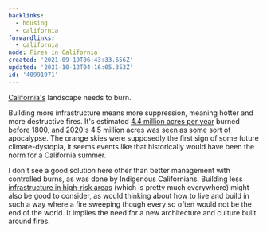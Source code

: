 ```yaml
---
backlinks:
  - housing
  - california
forwardlinks:
  - california
node: Fires in California
created: '2021-09-19T06:43:33.656Z'
updated: '2021-10-12T04:16:05.353Z'
id: '40991971'
---
```

[California's](california.md) landscape needs to burn. 

Building more infrastructure means more suppression, meaning hotter and more destructive fires. It's estimated [4.4 million acres per year](https://www.sciencedirect.com/science/article/pii/S0378112707004379) burned before 1800, and 2020's 4.5 million acres was seen as some sort of apocalypse. The orange skies were supposedly the first sign of some future climate-dystopia, it seems events like that historically would have been the norm for a California summer. 

I don't see a good solution here other than better management with controlled burns, as was done by Indigenous Californians. Building less [infrastructure in high-risk areas](https://en.wikipedia.org/wiki/Wildland%E2%80%93urban_interface) (which is pretty much everywhere) might also be good to consider, as would thinking about how to live and build in such a way where a fire sweeping though every so often would not be the end of the world. It implies the need for a  new architecture and culture built around fires. 
